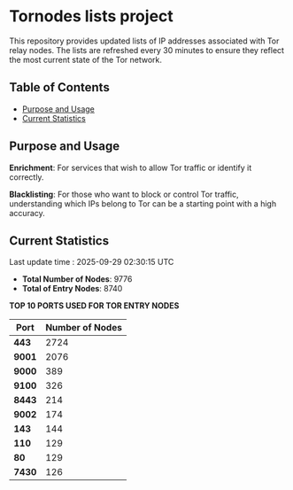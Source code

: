 # Tornodes lists project

This repository provides updated lists of IP addresses associated with Tor relay nodes. The lists are refreshed every 30 minutes to ensure they reflect the most current state of the Tor network.

## Table of Contents

- [Purpose and Usage](#purpose-and-usage)
- [Current Statistics](#current-statistics)


## Purpose and Usage

**Enrichment**: For services that wish to allow Tor traffic or identify it correctly.

**Blacklisting**: For those who want to block or control Tor traffic, understanding which IPs belong to Tor can be a starting point with a high accuracy.

## Current Statistics

Last update time : 2025-09-29 02:30:15 UTC

- **Total Number of Nodes**: 9776
- **Total of Entry Nodes**: 8740

**TOP 10 PORTS USED FOR TOR ENTRY NODES**

| **Port** | **Number of Nodes** |
|------|-----------------|
| **443**   | 2724  |
| **9001**   | 2076  |
| **9000**   | 389  |
| **9100**   | 326  |
| **8443**   | 214  |
| **9002**   | 174  |
| **143**   | 144  |
| **110**   | 129  |
| **80**   | 129  |
| **7430**   | 126  |

